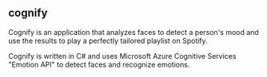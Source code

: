 ## cognify

Cognify is an application that analyzes faces to detect a person's mood and use the results to play a perfectly tailored playlist on Spotify.

Cognify is written in C# and uses Microsoft Azure Cognitive Services "Emotion API" to detect faces and recognize emotions.
